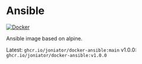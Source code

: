 # Ansible

[![Docker](https://github.com/Joniator/docker-ansible/actions/workflows/docker-publish.yml/badge.svg)](https://github.com/Joniator/docker-ansible/actions/workflows/docker-publish.yml) 

Ansible image based on alpine.

Latest: `ghcr.io/joniator/docker-ansible:main` 
v1.0.0: `ghcr.io/joniator/docker-ansible:v1.0.0`
